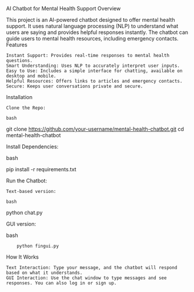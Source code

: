 AI Chatbot for Mental Health Support
Overview

This project is an AI-powered chatbot designed to offer mental health support. It uses natural language processing (NLP) to understand what users are saying and provides helpful responses instantly. The chatbot can guide users to mental health resources, including emergency contacts.
Features

    Instant Support: Provides real-time responses to mental health questions.
    Smart Understanding: Uses NLP to accurately interpret user inputs.
    Easy to Use: Includes a simple interface for chatting, available on desktop and mobile.
    Helpful Resources: Offers links to articles and emergency contacts.
    Secure: Keeps user conversations private and secure.

Installation

    Clone the Repo:

    bash

git clone https://github.com/your-username/mental-health-chatbot.git
cd mental-health-chatbot

Install Dependencies:

bash

pip install -r requirements.txt

Run the Chatbot:

    Text-based version:

    bash

python chat.py

GUI version:

bash

        python fingui.py

How It Works

    Text Interaction: Type your message, and the chatbot will respond based on what it understands.
    GUI Interaction: Use the chat window to type messages and see responses. You can also log in or sign up.
